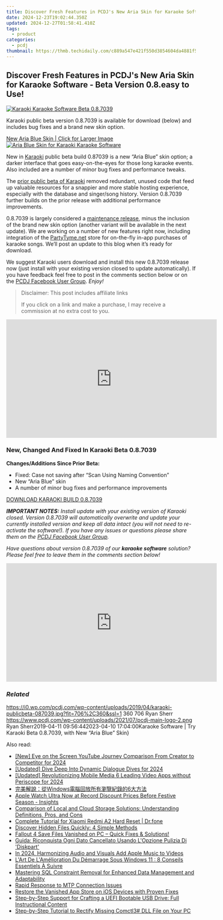 ```yaml
---
title: Discover Fresh Features in PCDJ's New Aria Skin for Karaoke Software - Beta Version 0.8.easy to Use!
date: 2024-12-23T19:02:44.350Z
updated: 2024-12-27T01:58:41.410Z
tags:
  - product
categories:
  - pcdj
thumbnail: https://thmb.techidaily.com/c889a547e421f550d3854604da4881f54e6123831fe3b245b44881a2b3d8e123.jpg
---
```


## Discover Fresh Features in PCDJ's New Aria Skin for Karaoke Software - Beta Version 0.8.easy to Use!

[![Karaoki Karaoke Software Beta 0.8.7039](https://i0.wp.com/pcdj.com/wp-content/uploads/2019/04/karaoki-publicbeta-087039.jpg?resize=706%2C321&ssl=1)](https://i0.wp.com/pcdj.com/wp-content/uploads/2019/04/karaoki-publicbeta-087039.jpg?fit=706%2C360&ssl=1 "Karaoki Karaoke Software Beta 0.8.7039")

Karaoki public beta version 0.8.7039 is available for download (below) and includes bug fixes and a brand new skin option.

[New Aria Blue Skin | Click for Larger Image ![Aria Blue Skin for Karaoki Karaoke Software](https://i2.wp.com/pcdj.com/wp-content/uploads/2019/04/karaoki-newskin-ariablue.jpg?fit=300%2C194&ssl=1 "Aria Blue Skin for Karaoki Karaoke Software")](https://i2.wp.com/pcdj.com/wp-content/uploads/2019/04/karaoki-newskin-ariablue.jpg?fit=1030%2C668&ssl=1)

New in [Karaoki](https://tools.techidaily.com/pcdj/products/) public beta build 0.87039 is a new “Aria Blue” skin option; a darker interface that goes easy-on-the-eyes for those long karaoke events. Also included are a number of minor bug fixes and performance tweaks.

The [prior public beta of Karaoki](https://tools.techidaily.com/pcdj/products/) removed redundant, unused code that feed up valuable resources for a snappier and more stable hosting experience, especially with the database and singer/song history. Version 0.8.7039 further builds on the prior release with additional performance improvements.

0.8.7039 is largely considered a [maintenance release](https://en.wikipedia.org/wiki/Maintenance%5Frelease), minus the inclusion of the brand new skin option (another variant will be available in the next update). We are working on a number of new features right now, including integration of the [PartyTyme.net](http://www.partytyme.net) store for on-the-fly in-app purchases of karaoke songs. We’ll post an update to this blog when it’s ready for download.

We suggest Karaoki users download and install this new 0.8.7039 release now (just install with your existing version closed to update automatically). If you have feedback feel free to post in the comments section below or on the [PCDJ Facebook User Group](https://www.facebook.com/groups/208451843303338/). _Enjoy!_

>  Disclaimer: This post includes affiliate links
>
>  If you click on a link and make a purchase, I may receive a commission at no extra cost to you.
>

<!-- affiliate ads begin -->
<iframe width="560" height="315" src="https://www.youtube.com/embed/h5uImbOWmTg?si=z4kP-R0QbXbBAJTa" title="YouTube video player" frameborder="0" allow="accelerometer; autoplay; clipboard-write; encrypted-media; gyroscope; picture-in-picture; web-share" referrerpolicy="strict-origin-when-cross-origin" allowfullscreen></iframe>
<!-- affiliate ads end -->

### New, Changed And Fixed In Karaoki Beta 0.8.7039

**Changes/Additions Since Prior Beta:**

* Fixed: Case not saving after “Scan Using Naming Convention”
* New “Aria Blue” skin
* A number of minor bug fixes and performance improvements

[DOWNLOAD KARAOKI BUILD 0.8.7039](https://tools.techidaily.com/pcdj/products/)

_**IMPORTANT NOTES:** Install update with your existing version of Karaoki closed. Version 0.8.7039 will automatically overwrite and update your currently installed version and keep all data intact (you will not need to re-activate the software!). If you have any issues or questions please share them on the [PCDJ Facebook User Group](https://www.facebook.com/groups/208451843303338/)._ 

_Have questions about version 0.8.7039 of our **karaoke software** solution? Please feel free to leave them in the comments section below!_

<!-- affiliate ads begin -->
<iframe width="560" height="315" src="https://www.youtube.com/embed/UcplMvRBulA?si=iBonbwDS1v7RAlHK" title="YouTube video player" frameborder="0" allow="accelerometer; autoplay; clipboard-write; encrypted-media; gyroscope; picture-in-picture; web-share" referrerpolicy="strict-origin-when-cross-origin" allowfullscreen></iframe>
<!-- affiliate ads end -->

### _Related_

https://i0.wp.com/pcdj.com/wp-content/uploads/2019/04/karaoki-publicbeta-087039.jpg?fit=706%2C360&ssl=1 360 706 Ryan Sherr https://www.pcdj.com/wp-content/uploads/2021/07/pcdj-main-logo-2.png Ryan Sherr2019-04-11 09:56:442023-04-10 17:04:00Karaoke Software | Try Karaoki Beta 0.8.7039, with New “Aria Blue” Skin}

<ins class="adsbygoogle"
     style="display:block"
     data-ad-format="autorelaxed"
     data-ad-client="ca-pub-7571918770474297"
     data-ad-slot="1223367746"></ins>

<ins class="adsbygoogle"
     style="display:block"
     data-ad-client="ca-pub-7571918770474297"
     data-ad-slot="8358498916"
     data-ad-format="auto"
     data-full-width-responsive="true"></ins>

<span class="atpl-alsoreadstyle">Also read:</span>
<div><ul>
<li><a href="https://facebook-record-videos.techidaily.com/new-eye-on-the-screen-youtube-journey-comparison-from-creator-to-competitor-for-2024/"><u>[New] Eye on the Screen YouTube Journey Comparison From Creator to Competitor for 2024</u></a></li>
<li><a href="https://facebook-record-videos.techidaily.com/updated-dive-deep-into-dynamic-dialogue-dives-for-2024/"><u>[Updated] Dive Deep Into Dynamic Dialogue Dives for 2024</u></a></li>
<li><a href="https://fox-links.techidaily.com/updated-revolutionizing-mobile-media-6-leading-video-apps-without-periscope-for-2024/"><u>[Updated] Revolutionizing Mobile Media 6 Leading Video Apps without Periscope for 2024</u></a></li>
<li><a href="https://discover-bits.techidaily.com/1728487458088-windows6/"><u>完美解說：從Windows電腦回放所有瀏覽紀錄的6大方法</u></a></li>
<li><a href="https://technical-tips.techidaily.com/apple-watch-ultra-now-at-record-discount-prices-before-festive-season-insights/"><u>Apple Watch Ultra Now at Record Discount Prices Before Festive Season - Insights</u></a></li>
<li><a href="https://discover-bits.techidaily.com/comparison-of-local-and-cloud-storage-solutions-understanding-definitions-pros-and-cons/"><u>Comparison of Local and Cloud Storage Solutions: Understanding Definitions, Pros, and Cons</u></a></li>
<li><a href="https://techidaily.com/complete-tutorial-for-xiaomi-redmi-a2-hard-reset-drfone-by-drfone-reset-android-reset-android/"><u>Complete Tutorial for Xiaomi Redmi A2 Hard Reset | Dr.fone</u></a></li>
<li><a href="https://discover-bits.techidaily.com/discover-hidden-files-quickly-4-simple-methods/"><u>Discover Hidden Files Quickly: 4 Simple Methods</u></a></li>
<li><a href="https://discover-bits.techidaily.com/fallout-4-save-files-vanished-on-pc-quick-fixes-and-solutions/"><u>Fallout 4 Save Files Vanished on PC – Quick Fixes & Solutions!</u></a></li>
<li><a href="https://discover-bits.techidaily.com/guida-riconquista-ogni-dato-cancellato-usando-lopzione-pulizia-di-diskpart/"><u>Guida: Riconquista Ogni Dato Cancellato Usando L'Opzione Pulizia Di 'Diskpart'</u></a></li>
<li><a href="https://some-knowledge.techidaily.com/in-2024-harmonizing-audio-and-visuals-add-apple-music-to-videos/"><u>In 2024, Harmonizing Audio and Visuals Add Apple Music to Videos</u></a></li>
<li><a href="https://discover-bits.techidaily.com/lart-de-lamelioration-du-demarrage-sous-windows-11-8-conseils-essentiels-a-suivre/"><u>L'Art De L'Amélioration Du Démarrage Sous Windows 11 : 8 Conseils Essentiels À Suivre</u></a></li>
<li><a href="https://discover-bits.techidaily.com/mastering-sql-constraint-removal-for-enhanced-data-management-and-adaptability/"><u>Mastering SQL Constraint Removal for Enhanced Data Management and Adaptability</u></a></li>
<li><a href="https://driver-error.techidaily.com/rapid-response-to-mtp-connection-issues/"><u>Rapid Response to MTP Connection Issues</u></a></li>
<li><a href="https://os-tips.techidaily.com/restore-the-vanished-app-store-on-ios-devices-with-proven-fixes/"><u>Restore the Vanished App Store on iOS Devices with Proven Fixes</u></a></li>
<li><a href="https://discover-bits.techidaily.com/step-by-step-support-for-crafting-a-uefi-bootable-usb-drive-full-instructional-content/"><u>Step-by-Step Support for Crafting a UEFI Bootable USB Drive: Full Instructional Content</u></a></li>
<li><a href="https://tech-recovery.techidaily.com/step-by-step-tutorial-to-rectify-missing-comctl3-dll-file-on-your-pc/"><u>Step-by-Step Tutorial to Rectify Missing Comctl3# DLL File on Your PC</u></a></li>
</ul></div>

